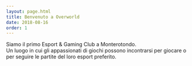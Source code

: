 ```yaml
---
layout: page.html
title: Benvenuto a Overworld
date: 2018-08-16
order: 1
---
```


Siamo il primo Esport & Gaming Club a Monterotondo. <br>
Un luogo in cui gli appassionati di giochi possono incontrarsi per giocare o per seguire le partite del loro esport preferito.
